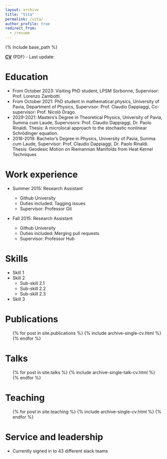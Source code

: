 ```yaml
---
layout: archive
title: "Vita"
permalink: /vita/
author_profile: true
redirect_from:
  - /resume
---
```


{% include base_path %}

[**CV**](http://albertobonicelli.github.io/files/Curriculum_Vitae_updated.pdf) (PDF) - Last update: 

Education
======
* From October 2023: Visiting PhD student, LPSM Sorbonne, Supervisor: Prof. Lorenzo Zambotti.
* From October 2021: PhD student in mathematical physics, University of Pavia, Department of Physics, Supervisor: Prof. Claudio Dappiaggi, Co-supervisor: Prof. Nicolò Drago.
* 2029-2021: Masters’s Degree in Theoretical Physics, University of Pavia, Summa cum Laude, Supervisors: Prof. Claudio Dappiaggi, Dr. Paolo Rinaldi. Thesis: A microlocal approach to the stochastic nonlinear Schrödinger equation.
* 2016-2019: Bachelor’s Degree in Physics, University of Pavia, Summa cum Laude, Supervisor: Prof. Claudio Dappiaggi, Dr. Paolo Rinaldi. Thesis: Geodesic Motion on Riemannian Manifolds from Heat Kernel Techniques


Work experience
======
* Summer 2015: Research Assistant
  * Github University
  * Duties included: Tagging issues
  * Supervisor: Professor Git

* Fall 2015: Research Assistant
  * Github University
  * Duties included: Merging pull requests
  * Supervisor: Professor Hub
  
Skills
======
* Skill 1
* Skill 2
  * Sub-skill 2.1
  * Sub-skill 2.2
  * Sub-skill 2.3
* Skill 3

Publications
======
  <ul>{% for post in site.publications %}
    {% include archive-single-cv.html %}
  {% endfor %}</ul>
  
Talks
======
  <ul>{% for post in site.talks %}
    {% include archive-single-talk-cv.html %}
  {% endfor %}</ul>
  
Teaching
======
  <ul>{% for post in site.teaching %}
    {% include archive-single-cv.html %}
  {% endfor %}</ul>
  
Service and leadership
======
* Currently signed in to 43 different slack teams
